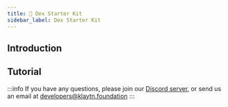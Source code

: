 ```yaml
---
title: 🔧 Dex Starter Kit
sidebar_label: Dex Starter Kit
---
```


## Introduction <a id="Introduction"></a>


## Tutorial <a id="Tutorial"></a>


:::info
If you have any questions, please join our [Discord server](https://discord.io/KlaytnOfficial), or send us an email at developers@klaytn.foundation
:::


